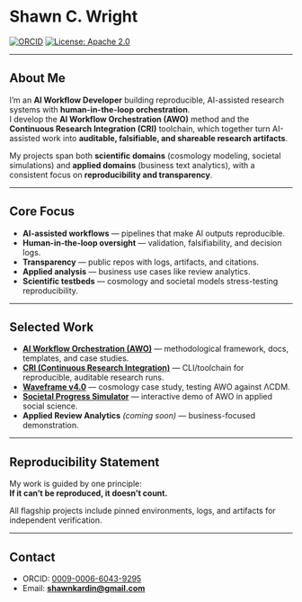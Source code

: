 # Shawn C. Wright

[![ORCID](https://img.shields.io/badge/ORCID-0009--0006--6043--9295-brightgreen.svg)](https://orcid.org/0009-0006-6043-9295)
[![License: Apache 2.0](https://img.shields.io/badge/License-Apache%202.0-blue.svg)](LICENSE)

---

## About Me

I’m an **AI Workflow Developer** building reproducible, AI-assisted research systems with **human-in-the-loop orchestration**.  
I develop the **AI Workflow Orchestration (AWO)** method and the **Continuous Research Integration (CRI)** toolchain, which together turn AI-assisted work into **auditable, falsifiable, and shareable research artifacts**.  

My projects span both **scientific domains** (cosmology modeling, societal simulations) and **applied domains** (business text analytics), with a consistent focus on **reproducibility and transparency**.

---

## Core Focus

- **AI-assisted workflows** — pipelines that make AI outputs reproducible.  
- **Human-in-the-loop oversight** — validation, falsifiability, and decision logs.  
- **Transparency** — public repos with logs, artifacts, and citations.  
- **Applied analysis** — business use cases like review analytics.  
- **Scientific testbeds** — cosmology and societal models stress-testing reproducibility.  

---

## Selected Work

- [**AI Workflow Orchestration (AWO)**](https://github.com/Wright-Shawn/AI-Workflow-Orchestration) — methodological framework, docs, templates, and case studies.  
- [**CRI (Continuous Research Integration)**](https://github.com/Wright-Shawn/cri-core) — CLI/toolchain for reproducible, auditable research runs.  
- [**Waveframe v4.0**](https://github.com/Wright-Shawn/Waveframe-v4.0) — cosmology case study, testing AWO against ΛCDM.  
- [**Societal Progress Simulator**](https://github.com/Wright-Shawn/Societal-Progress-Simulator.git) — interactive demo of AWO in applied social science.  
- **Applied Review Analytics** *(coming soon)* — business-focused demonstration.  

---

## Reproducibility Statement

My work is guided by one principle:  
**If it can’t be reproduced, it doesn’t count.**  

All flagship projects include pinned environments, logs, and artifacts for independent verification.

---

## Contact

- ORCID: [0009-0006-6043-9295](https://orcid.org/0009-0006-6043-9295)  
- Email: **shawnkardin@gmail.com**
